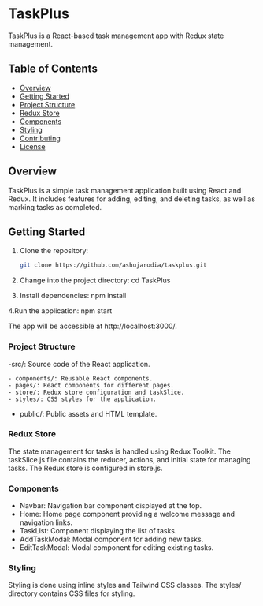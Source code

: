 # TaskPlus

TaskPlus is a React-based task management app with Redux state management.

## Table of Contents

- [Overview](#overview)
- [Getting Started](#getting-started)
- [Project Structure](#project-structure)
- [Redux Store](#redux-store)
- [Components](#components)
- [Styling](#styling)
- [Contributing](#contributing)
- [License](#license)

## Overview

TaskPlus is a simple task management application built using React and Redux. It includes features for adding, editing, and deleting tasks, as well as marking tasks as completed.

## Getting Started

1. Clone the repository:

      ```bash
      git clone https://github.com/ashujarodia/taskplus.git

      ```

2. Change into the project directory:
   cd TaskPlus

3. Install dependencies:
   npm install

4.Run the application:
npm start

The app will be accessible at http://localhost:3000/.

### Project Structure

-src/: Source code of the React application.

    - components/: Reusable React components.
    - pages/: React components for different pages.
    - store/: Redux store configuration and taskSlice.
    - styles/: CSS styles for the application.

- public/: Public assets and HTML template.

### Redux Store

The state management for tasks is handled using Redux Toolkit. The taskSlice.js file contains the reducer, actions, and initial state for managing tasks. The Redux store is configured in store.js.

### Components

- Navbar: Navigation bar component displayed at the top.
- Home: Home page component providing a welcome message and navigation links.
- TaskList: Component displaying the list of tasks.
- AddTaskModal: Modal component for adding new tasks.
- EditTaskModal: Modal component for editing existing tasks.

### Styling

Styling is done using inline styles and Tailwind CSS classes. The styles/ directory contains CSS files for styling.
